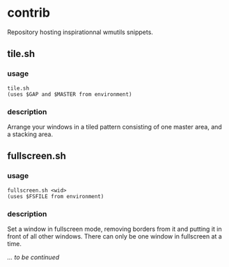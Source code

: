 contrib
=======

Repository hosting inspirationnal wmutils snippets.

tile.sh
-------
### usage
    tile.sh
    (uses $GAP and $MASTER from environment)

### description
Arrange your windows in a tiled pattern consisting of one master area, and a
stacking area.

fullscreen.sh
-------------
### usage
    fullscreen.sh <wid>
    (uses $FSFILE from environment)

### description
Set a window in fullscreen mode, removing borders from it and putting it in
front of all other windows. There can only be one window in fullscreen at a
time.


*... to be continued*
